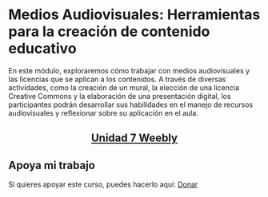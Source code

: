 # Medios Audiovisuales: Herramientas para la creación de contenido educativo
En este módulo, exploraremos cómo trabajar con medios audiovisuales y las licencias que se aplican a los contenidos. A través de diversas actividades, como la creación de un mural, la elección de una licencia Creative Commons y la elaboración de una presentación digital, los participantes podrán desarrollar sus habilidades en el manejo de recursos audiovisuales y reflexionar sobre su aplicación en el aula.

<h2 align="center"><a href="">Unidad 7 Weebly</a></h2>

## Apoya mi trabajo
Si quieres apoyar este curso, puedes hacerlo aquí: [Donar](https://paypal.me/eriksenwolf?locale.x=es_ES&country.x=ES)
